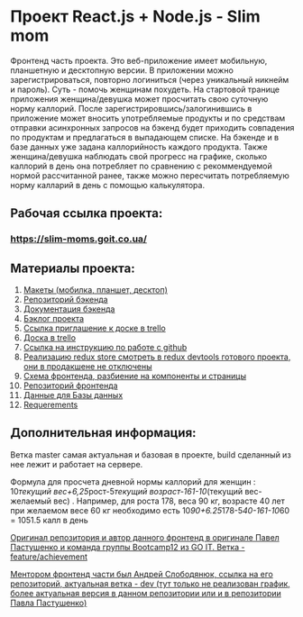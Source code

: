 # Проект React.js + Node.js - Slim mom

Фронтенд часть проекта. Это веб-приложение имеет мобильную, планшетную и
десктопную версии. В приложении можно зарегистрироваться, повторно логиниться
(через уникальный никнейм и пароль). Суть - помочь женщинам похудеть.
На стартовой транице приложения женщина/девушка может просчитать свою суточную норму каллорий. После зарегистрировшись/залогинившись в приложение может вносить употребляемые продукты и по средствам отправки асинхронных запросов на бэкенд будет приходить совпадения по продуктам и предлагаться в выпадающем списке. На бэкенде и в базе данных уже задана каллорийность каждого продукта. Также женщина/девушка наблюдать свой прогресс на графике, сколько каллорий в день она потребляет по сравнению с рекоммендуемой нормой рассчитанной ранее, также можно пересчитать потребляемую норму калларий в день с помощью калькулятора.

## Рабочая ссылка проекта:

### https://slim-moms.goit.co.ua/

## Материалы проекта:

1. [Макеты (мобилка, планшет, десктоп)](https://drive.google.com/drive/folders/1xUOd4qJ0TbT3Qxa-DC2rdxnXDTqsx-dD)
2. [Репозиторий бэкенда](https://github.com/goitProjects/slim_mom_backend)
3. [Документация бэкенда](https://slim-moms.goit.co.ua/doc/)
4. [Бэклог проекта](https://docs.google.com/spreadsheets/d/14PhdIxsff_NA45-MJf6cxfRblR29VLJWoKbgXnANfcA/edit#gid=1609911290)
5. [Ссылка приглашение к доске в trello](https://trello.com/invite/b/66YeriQ0/63cb4440d31d9eb205221f74eeaf24a3/health-project-frontend)
6. [Доска в trello](https://trello.com/b/66YeriQ0/health-project-frontend)
7. [Ссылка на инструкцию по работе с github](https://docs.google.com/document/d/1y-nMdpPIIP83rbqPYt6kM_KXMC83UPbkbxKqgaHlnfI/edit)
8. [Реализацию redux store смотреть в redux devtools готового проекта, они в продакшене не отключены](https://slim-moms.goit.co.ua/)
9. [Схема фронтенда, разбиение на компоненты и страницы](http://joxi.net/ZrJ9dxBcw5pONA)
10. [Репозиторий фронтенда](https://github.com/goitProjects/slim_mom_frontend)
11. [Данные для Базы данных](https://drive.google.com/file/d/1bmA7WnJKNrwCMkdq531vJDQ6KzikUQkF/view)
12. [Requerements](https://docs.google.com/document/d/1v2eUnm3U2yKDUeowwwXHcsiK3CLzEegCSgTkqelMyzY/edit)

## Дополнительная информация:

Ветка master самая актуальная и базовая в проекте, build сделанный из нее лежит
и работает на сервере.

Формула для просчета дневной нормы каллорий для женщин : 10*текущий вес+6,25*рост-5*текущий возраст-161-10*(текущий вес-желаемый вес) . Например, для роста 178, веса 90 кг, возрасте 40 лет при желаемом весе 60 кг необходимо есть 10*90+6.25*178-5*40-161-10*60 = 1051.5 калл в день

[Оригинал репозитория и автор данного фронтенд в оригинале Павел Пастушенко и команда группы Bootcamp12 из GO IT. Ветка - feature/achievement](https://github.com/Sinas66/SlimMom-FrontEnd/tree/feature/achievement)

[Ментором фронтенд части был Андрей Слободянюк, ссылка на его репозиторий, актуальная ветка - dev (тут только не реализован график, более актуальная версия в данном репозитории или и в репозитории Павла Пастушенко)](https://github.com/AndrewSlobodianiuk/SlimMom)
